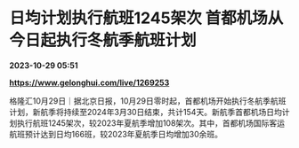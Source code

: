 # 日均计划执行航班1245架次 首都机场从今日起执行冬航季航班计划

**2023-10-29 05:51**

**https://www.gelonghui.com/live/1269253**

格隆汇10月29日｜据北京日报，10月29日零时起，首都机场开始执行冬航季航班计划，新航季将持续至2024年3月30日结束，共计154天。新航季首都机场日均计划执行航班1245架次，较2023年夏航季增加108架次。其中，首都机场国际客运航班预计达到日均166班，较2023年夏航季日均增加30余班。